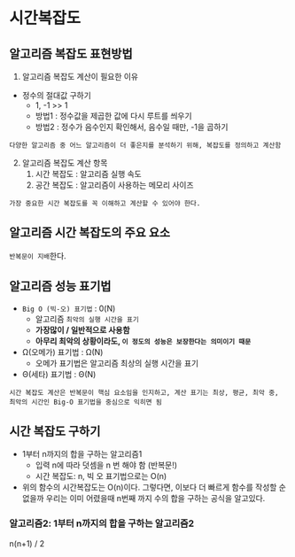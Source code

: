 # 시간복잡도

## 알고리즘 복잡도 표현방법
1. 알고리즘 복잡도 계산이 필요한 이유
- 정수의 절대값 구하기
    - 1, -1 >> 1
    - 방법1 : 정수값을 제곱한 값에 다시 루트를 씌우기
    - 방법2 : 정수가 음수인지 확인해서, 음수일 때만, -1을 곱하기

`다양한 알고리즘 중 어느 알고리즘이 더 좋은지를 분석하기 위해, 복잡도를 정의하고 계산함`

2. 알고리즘 복잡도 계산 항목
    1. 시간 복잡도 : 알고리즘 실행 속도
    2. 공간 복잡도 : 알고리즘이 사용하는 메모리 사이즈

`가장 중요한 시간 복잡도를 꼭 이해하고 계산할 수 있어야 한다.`

## 알고리즘 시간 복잡도의 주요 요소
`반복문이 지배`한다.

## 알고리즘 성능 표기법
- `Big O (빅-오) 표기법` : 0(N)
    - 알고리즘 `최악의 실행 시간을 표기`
    - **가장많이 / 일반적으로 사용함**
    - **아무리 최악의 상황이라도, `이 정도의 성능은 보장한다는 의미이기 때문`**
- Ω(오메가) 표기법 : Ω(N)
    - 오메가 표기법은 알고리즘 최상의 실행 시간을 표기
- Θ(세타) 표기법 : Θ(N)

`시간 복잡도 계산은 반복문이 핵심 요소임을 인지하고, 계산 표기는 최상, 평균, 최악 중, 최악의 시간인 Big-O 표기법을 중심으로 익히면 됨`

## 시간 복잡도 구하기
- 1부터 n까지의 합을 구하는 알고리즘1
    - 입력 n에 따라 덧셈을 n 번 해야 함 (반복문!)
    - 시간 복잡도: n, 빅 오 표기법으로는 O(n)
- 위의 함수의 시간복잡도는 O(n)이다. 그렇다면, 이보다 더 빠르게 함수를 작성할 순 없을까 우리는 이미 어렸을때 n번째 까지 수의 합을 구하는 공식을 알고있다.

### 알고리즘2: 1부터 n까지의 합을 구하는 알고리즘2
n(n+1) / 2
